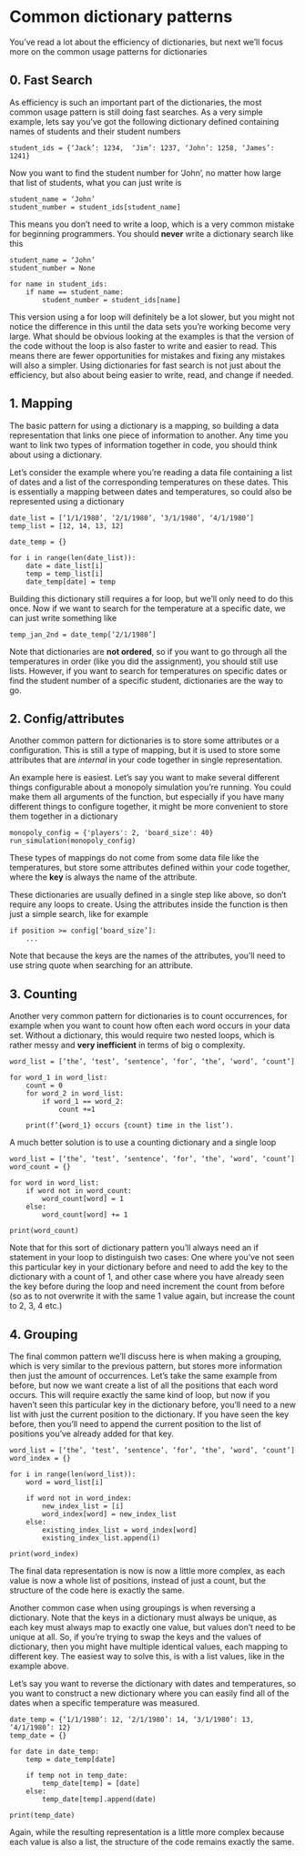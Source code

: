 
# Common dictionary patterns

You’ve read a lot about the efficiency of dictionaries, but next we’ll focus more on the common usage patterns for dictionaries

## 0. Fast Search

As efficiency is such an important part of the dictionaries, the most common usage pattern is still doing fast searches. As a very simple example, lets say you’ve got the following dictionary defined containing names of students and their student numbers

    student_ids = {‘Jack’: 1234,  ‘Jim’: 1237, ‘John’: 1258, ‘James’: 1241}

Now you want to find the student number for ‘John’, no matter how large that list of students, what you can just write is

    student_name = ‘John’
    student_number = student_ids[student_name]

This means you don’t need to write a loop, which is a very common mistake for beginning programmers. You should **never** write a dictionary search like this

    student_name = ‘John’
    student_number = None

    for name in student_ids:
        if name == student_name:
            student_number = student_ids[name]

This version using a for loop will definitely be a lot slower, but you might not notice the difference in this until the data sets you’re working become very large. What should be obvious looking at the examples is that the version of the code without the loop is also faster to write and easier to read. This means there are fewer opportunities for mistakes and fixing any mistakes will also a simpler. Using dictionaries for fast search is not just about the efficiency, but also about being easier to write, read, and change if needed.

## 1. Mapping

The basic pattern for using a dictionary is a mapping, so building a data representation that links one piece of information to another. Any time you want to link two types of information together in code, you should think about using a dictionary.

Let’s consider the example where you’re reading a data file containing a list of dates and a list of the corresponding temperatures on these dates. This is essentially a mapping between dates and temperatures, so could also be represented using a dictionary

    date_list = [‘1/1/1980’, ‘2/1/1980’, ‘3/1/1980’, ‘4/1/1980’]
    temp_list = [12, 14, 13, 12]

    date_temp = {}

    for i in range(len(date_list)):
        date = date_list[i]
        temp = temp_list[i]
        date_temp[date] = temp

Building this dictionary still requires a for loop, but we’ll only need to do this once. Now if we want to search for the temperature at a specific date, we can just write something like 

    temp_jan_2nd = date_temp[‘2/1/1980’]

Note that dictionaries are **not ordered**, so if you want to go through all the temperatures in order (like you did the assignment), you should still use lists. However, if you want to search for temperatures on specific dates or find the student number of a specific student, dictionaries are the way to go.

## 2. Config/attributes

Another common pattern for dictionaries is to store some attributes or a configuration. This is still a type of mapping, but it is used to store some attributes that are *internal* in your code together in single representation.

An example here is easiest. Let’s say you want to make several different things configurable about a monopoly simulation you’re running. You could make them all arguments of the function, but especially if you have many different things to configure together, it might be more convenient to store them together in a dictionary

    monopoly_config = {'players': 2, 'board_size': 40}
    run_simulation(monopoly_config)

These types of mappings do not come from some data file like the temperatures, but store some attributes defined within your code together, where the **key** is always the name of the attribute. 

These dictionaries are usually defined in a single step like above, so don’t require any loops to create. Using the attributes inside the function is then just a simple search, like for example

    if position >= config[‘board_size’]:
        ... 

Note that because the keys are the names of the attributes, you’ll need to use string quote when searching for an attribute.

## 3. Counting

Another very common pattern for dictionaries is to count occurrences, for example when you want to count how often each word occurs in your data set. Without a dictionary, this would require two nested loops, which is rather messy and **very inefficient** in terms of big o complexity.

    word_list = [‘the’, ‘test’, ‘sentence’, ‘for’, ‘the’, ‘word’, ‘count’]

    for word_1 in word_list:
        count = 0
        for word_2 in word_list:
            if word_1 == word_2:
                count +=1
        
        print(f’{word_1} occurs {count} time in the list’).

A much better solution is to use a counting dictionary and a single loop

    word_list = [‘the’, ‘test’, ‘sentence’, ‘for’, ‘the’, ‘word’, ‘count’]
    word_count = {}

    for word in word_list:
        if word not in word_count:
            word_count[word] = 1
        else:
            word_count[word] += 1

    print(word_count)

Note that for this sort of dictionary pattern you’ll always need an if statement in your loop to distinguish two cases: One where you’ve not seen this particular key in your dictionary before and need to add the key to the dictionary with a count of 1, and other case where you have already seen the key before during the loop and need increment the count from before (so as to not overwrite it with the same 1 value again, but increase the count to 2, 3, 4 etc.)

## 4. Grouping

The final common pattern we’ll discuss here is when making a grouping, which is very similar to the previous pattern, but stores more information then just the amount of occurrences. Let’s take the same example from before, but now we want create a list of all the positions that each word occurs. This will require exactly the same kind of loop, but now if you haven’t seen this particular key in the dictionary before, you’ll need to a new list with just the current position to the dictionary. If you have seen the key before, then you’ll need to append the current position to the list of positions you’ve already added for that key.

    word_list = [‘the’, ‘test’, ‘sentence’, ‘for’, ‘the’, ‘word’, ‘count’]
    word_index = {}

    for i in range(len(word_list)):
        word = word_list[i]
        
        if word not in word_index:
            new_index_list = [i]
            word_index[word] = new_index_list
        else:
            existing_index_list = word_index[word]
            existing_index_list.append(i)

    print(word_index)

The final data representation is now is now a little more complex, as each value is now a whole list of positions, instead of just a count, but the structure of the code here is exactly the same.

Another common case when using groupings is when reversing a dictionary. Note that the keys in a dictionary must always be unique, as each key must always map to exactly one value, but values don’t need to be unique at all. So, if you’re trying to swap the keys and the values of dictionary, then you might have multiple identical values, each mapping to different key. The easiest way to solve this, is with a list values, like in the example above.

Let’s say you want to reverse the dictionary with dates and temperatures, so you want to construct a new dictionary where you can easily find all of the dates when a specific temperature was measured.

    date_temp = {‘1/1/1980’: 12, ‘2/1/1980’: 14, ‘3/1/1980’: 13, ‘4/1/1980’: 12}
    temp_date = {}

    for date in date_temp:
        temp = date_temp[date]
        
        if temp not in temp_date:
            temp_date[temp] = [date]
        else:
            temp_date[temp].append(date)

    print(temp_date)

Again, while the resulting representation is a little more complex because each value is also a list, the structure of the code remains exactly the same.


